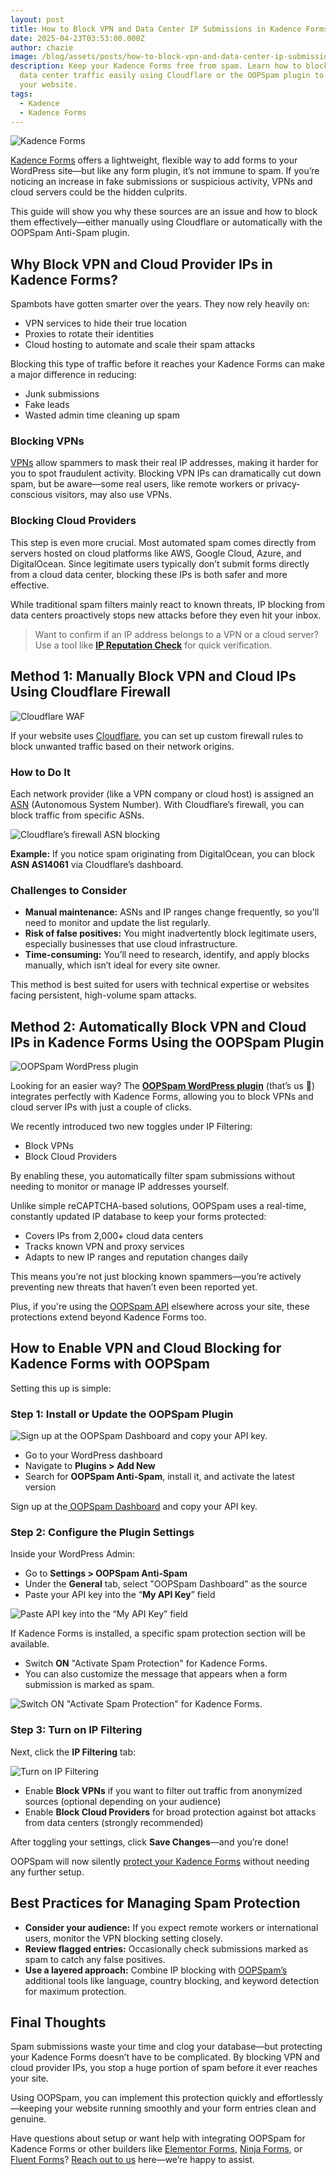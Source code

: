 ```yaml
---
layout: post
title: How to Block VPN and Data Center IP Submissions in Kadence Forms
date: 2025-04-23T03:53:00.000Z
author: chazie
image: /blog/assets/posts/how-to-block-vpn-and-data-center-ip-submissions-in-kadence-forms.jpg
description: Keep your Kadence Forms free from spam. Learn how to block VPN and
  data center traffic easily using Cloudflare or the OOPSpam plugin to protect
  your website.
tags:
  - Kadence
  - Kadence Forms
---
```

![Kadence Forms](/blog/assets/posts/kadence-forms-page-sample.jpg "Kadence Forms")

[Kadence Forms](https://www.kadencewp.com/) offers a lightweight, flexible way to add forms to your WordPress site—but like any form plugin, it’s not immune to spam. If you’re noticing an increase in fake submissions or suspicious activity, VPNs and cloud servers could be the hidden culprits.

This guide will show you why these sources are an issue and how to block them effectively—either manually using Cloudflare or automatically with the OOPSpam Anti-Spam plugin.

## **Why Block VPN and Cloud Provider IPs in Kadence Forms?**

Spambots have gotten smarter over the years. They now rely heavily on:

* VPN services to hide their true location
* Proxies to rotate their identities
* Cloud hosting to automate and scale their spam attacks

Blocking this type of traffic before it reaches your Kadence Forms can make a major difference in reducing:

* Junk submissions
* Fake leads
* Wasted admin time cleaning up spam

### **Blocking VPNs**

[VPNs](https://en.wikipedia.org/wiki/Virtual_private_network) allow spammers to mask their real IP addresses, making it harder for you to spot fraudulent activity. Blocking VPN IPs can dramatically cut down spam, but be aware—some real users, like remote workers or privacy-conscious visitors, may also use VPNs.

### **Blocking Cloud Providers**

This step is even more crucial. Most automated spam comes directly from servers hosted on cloud platforms like AWS, Google Cloud, Azure, and DigitalOcean. Since legitimate users typically don’t submit forms directly from a cloud data center, blocking these IPs is both safer and more effective.

While traditional spam filters mainly react to known threats, IP blocking from data centers proactively stops new attacks before they even hit your inbox.

> Want to confirm if an IP address belongs to a VPN or a cloud server? Use a tool like **[IP Reputation Check](https://ipreputationcheck.com/)** for quick verification.

## **Method 1: Manually Block VPN and Cloud IPs Using Cloudflare Firewall**

![Cloudflare WAF](/blog/assets/posts/cloud-based-waf-security-web-application-firewall-cloudflare.png "Cloudflare ")

If your website uses [Cloudflare](https://www.cloudflare.com/), you can set up custom firewall rules to block unwanted traffic based on their network origins.

### **How to Do It**

Each network provider (like a VPN company or cloud host) is assigned an [ASN](https://en.wikipedia.org/wiki/Autonomous_system_(Internet)) (Autonomous System Number). With Cloudflare’s firewall, you can block traffic from specific ASNs.

![Cloudflare’s firewall ASN blocking](/blog/assets/posts/cloudflare_was_asn.png "Cloudflare’s firewall")

**Example:** If you notice spam originating from DigitalOcean, you can block **ASN AS14061** via Cloudflare’s dashboard.

### **Challenges to Consider**

* **Manual maintenance:** ASNs and IP ranges change frequently, so you'll need to monitor and update the list regularly.
* **Risk of false positives:** You might inadvertently block legitimate users, especially businesses that use cloud infrastructure.
* **Time-consuming:** You’ll need to research, identify, and apply blocks manually, which isn’t ideal for every site owner.

This method is best suited for users with technical expertise or websites facing persistent, high-volume spam attacks.

## **Method 2: Automatically Block VPN and Cloud IPs in Kadence Forms Using the OOPSpam Plugin**

![OOPSpam WordPress plugin](/blog/assets/posts/oopspam-anti-spam-overview.png "The OOPSpam WordPress plugin")

Looking for an easier way? The **[OOPSpam WordPress plugin](https://wordpress.org/plugins/oopspam-anti-spam/)** (that’s us 👋) integrates perfectly with Kadence Forms, allowing you to block VPNs and cloud server IPs with just a couple of clicks.

We recently introduced two new toggles under IP Filtering:

* Block VPNs
* Block Cloud Providers

By enabling these, you automatically filter spam submissions without needing to monitor or manage IP addresses yourself. 

Unlike simple reCAPTCHA-based solutions, OOPSpam uses a real-time, constantly updated IP database to keep your forms protected:

* Covers IPs from 2,000+ cloud data centers
* Tracks known VPN and proxy services
* Adapts to new IP ranges and reputation changes daily

This means you’re not just blocking known spammers—you’re actively preventing new threats that haven’t even been reported yet.

Plus, if you're using the [OOPSpam API](https://www.oopspam.com/docs/#introduction) elsewhere across your site, these protections extend beyond Kadence Forms too.

## **How to Enable VPN and Cloud Blocking for Kadence Forms with OOPSpam**

Setting this up is simple:

### **Step 1: Install or Update the OOPSpam Plugin**

![Sign up at the OOPSpam Dashboard and copy your API key.](/blog/assets/posts/oopspam-dashboard-api.png "OOPSpam Dashboard")

* Go to your WordPress dashboard
* Navigate to **Plugins > Add New**
* Search for **OOPSpam Anti-Spam**, install it, and activate the latest version

Sign up at the[ OOPSpam Dashboard](https://app.oopspam.com/Identity/Account/Login) and copy your API key.

### **Step 2: Configure the Plugin Settings**

Inside your WordPress Admin:

* Go to **Settings > OOPSpam Anti-Spam**
* Under the **General** tab, select "OOPSpam Dashboard" as the source
* Paste your API key into the “**My API Key**” field

![Paste API key into the “My API Key” field](/blog/assets/posts/my-api-key-field.png "My API Key field")

If Kadence Forms is installed, a specific spam protection section will be available.

* Switch **ON** "Activate Spam Protection" for Kadence Forms.
* You can also customize the message that appears when a form submission is marked as spam.

![Switch ON "Activate Spam Protection" for Kadence Forms.](/blog/assets/posts/activate-kadence-form.png "Activate Spam Protection for Kadence Forms")

### **Step 3: Turn on IP Filtering**

Next, click the **IP Filtering** tab:

![Turn on IP Filtering](/blog/assets/posts/ip-filtering-tab-block-vpn.png "IP Filtering tab")

* Enable **Block VPNs** if you want to filter out traffic from anonymized sources (optional depending on your audience)
* Enable **Block Cloud Providers** for broad protection against bot attacks from data centers (strongly recommended)

After toggling your settings, click **Save Changes**—and you’re done! 

OOPSpam will now silently [protect your Kadence Forms](https://www.oopspam.com/blog/spam-protection-for-kadence-form) without needing any further setup.

## **Best Practices for Managing Spam Protection**

* **Consider your audience:** If you expect remote workers or international users, monitor the VPN blocking setting closely.
* **Review flagged entries:** Occasionally check submissions marked as spam to catch any false positives.
* **Use a layered approach:** Combine IP blocking with [OOPSpam’s](https://www.oopspam.com/) additional tools like language, country blocking, and keyword detection for maximum protection.

## **Final Thoughts**

Spam submissions waste your time and clog your database—but protecting your Kadence Forms doesn’t have to be complicated. By blocking VPN and cloud provider IPs, you stop a huge portion of spam before it ever reaches your site.

Using OOPSpam, you can implement this protection quickly and effortlessly—keeping your website running smoothly and your form entries clean and genuine.

Have questions about setup or want help with integrating OOPSpam for Kadence Forms or other builders like [Elementor Forms](https://www.oopspam.com/blog/how-to-block-vpn-and-data-center-ip-submissions-in-elementor-forms), [Ninja Forms](https://www.oopspam.com/blog/how-to-block-vpn-and-data-center-ip-submissions-in-ninja-forms), or [Fluent Forms](https://www.oopspam.com/blog/how-to-block-vpn-and-data-center-ip-submissions-in-fluent-forms)? [Reach out to us](https://www.oopspam.com/#contact) here—we’re happy to assist.
